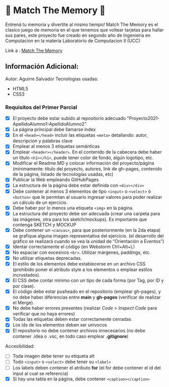 # 🧩 Match The Memory 🧩

Entrená tu memoria y divertite al mismo tiempo! Match The Memory es el clasico juego de memoria en el que tenemos que voltear tarjetas para hallar sus pares, este proyecto fue creado en segundo año de Ingenieria en Computacion en la materia Laboratorio de Computacion II (UCC)

Link a : [Match The Memory](https://kiba24.github.io/Proyecto2021-Aguirre/index.html)

## Información Adicional:
Autor: Aguirre Salvador
Tecnologias usadas: 
* HTML5 
* CSS3


### Requisitos del Primer Parcial

- [x]  El proyecto debe estar subido al repositorio adecuado "Proyecto2021-ApellidoAlumno1-ApellidoAlumno2"
- [x]  La página principal debe llamarse index
- [x]   En el  `<head></head>`  incluir las etiquetas  `<meta>`  detallando: autor, descripcion y palabras clave
- [x]  Emplear al menos 3 etiquetas semánticas
- [x]  Emplear  `<header></header>`. En el contenido de la cabecera debe haber un título  `<h1></h1>`, puede tener color de fondo, algún logotipo, etc.
- [x]   Modificar el Readme.MD y colocar información del proyecto/página (mínimamente: título del proyecto, autores, link de gh-pages, contenido de la página, listado de tecnologías usadas, etc)
- [x]  Publicar la Web empleando GitHubPages
- [x]   La estructura de la página debe estar definida con  `<div></div>`
- [x]   Debe contener al menos 3 elementos de tipo  `<input>`  o  `<select>`  ó  `<button>`  que le permitan al usuario ingresar valores para poder realizar un cálculo de un ejercicio.
- [x]   Debe haber por lo menos una etiqueta  `<img>`  en la página.
- [x]  La estructura del proyecto debe ser adecuada (crear una carpeta para las imágenes, otra para los sketch/mockups). Es importante que contenga SKETCH y MOCKUP
- [x]   Debe contener un  `<canvas>`, para que posteriormente (en la 2da etapa) se grafique alguna imagen representativa del ejercicio. (el desarrollo del gráfico se realizará cuando se vea la unidad de “Orientación a Eventos”)
- [x]   Identar correctamente el código (en Webstorm Ctrl+Alt+L)
- [x]   No espaciar con excesivos  `<br>`. Utilizar márgenes, paddings, etc.
- [x]   No utilizar etiquetas deprecadas.
- [x]   El estilo de los elementos debe establecerse en un archivo CSS (prohibido poner el atributo style a los elementos o emplear estilos incrustados).
- [x]  El CSS debe contar mínimo con un tipo de cada forma (por Tag, por ID y por clase).
- [x]  El código debe estar pusheado en el repositorio (emplear gh-pages), y no debe haber diferencias entre  **main**  y  **gh-pages**  (verificar de realizar el Merge).
- [x]   No debe haber errores presentes (realizar  _Code_  >  _Inspect Code_  para verificar que no haya errores)
- [x]  Todas las etiquetas deben estar correctamente cerradas
- [x]   Los ids de los elementos deben ser unívocos
- [x]   El repositorio no debe contener archivos innecesarios (no debe contener .idea o .vsc, en todo caso emplear  **.gitignore**)

Accesibilidad:

- [ ]   Toda imagen debe tener su etiqueta alt
- [ ]   Todo  `<input>`  o  `<select>`  debe tener su  `<label>`
- [ ]  Los labels deben contener el atributo  **for**  (el for debe contener el id del input al cual se referencia)
- [x]  Si hay una tabla en la página, debe contener  `<caption></caption>`

